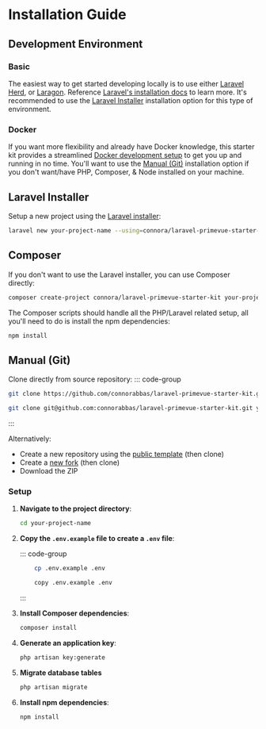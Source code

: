 # Installation Guide

## Development Environment

### Basic

The easiest way to get started developing locally is to use either [Laravel Herd](https://herd.laravel.com/windows), or [Laragon](https://laragon.org/). Reference [Laravel's installation docs](https://laravel.com/docs/master/installation#creating-a-laravel-project) to learn more. It's recommended to use the [Laravel Installer](#laravel-installer) installation option for this type of environment.

### Docker

If you want more flexibility and already have Docker knowledge, this starter kit provides a streamlined [Docker development setup](/get-started/docker) to get you up and running in no time. You'll want to use the [Manual (Git)](#manual-git) installation option if you don't want/have PHP, Composer, & Node installed on your machine.

## Laravel Installer

Setup a new project using the [Laravel installer](https://laravel.com/docs/master/installation#installing-php):

```bash
laravel new your-project-name --using=connora/laravel-primevue-starter-kit
```

## Composer

If you don't want to use the Laravel installer, you can use Composer directly:

```bash
composer create-project connora/laravel-primevue-starter-kit your-project-name
```

The Composer scripts should handle all the PHP/Laravel related setup, all you'll need to do is install the npm dependencies:
```bash
npm install
```

## Manual (Git)

Clone directly from source repository:
::: code-group

```bash [HTTPS]
git clone https://github.com/connorabbas/laravel-primevue-starter-kit.git your-project-name
```

```bash [SSH]
git clone git@github.com:connorabbas/laravel-primevue-starter-kit.git your-project-name
```

:::

Alternatively:

-   Create a new repository using the [public template](https://github.com/new?template_name=laravel-primevue-starter-kit&template_owner=connorabbas) (then clone)
-   Create a [new fork](https://github.com/connorabbas/laravel-primevue-starter-kit/fork) (then clone)
-   Download the ZIP

### Setup

1. **Navigate to the project directory**:

    ```bash
    cd your-project-name
    ```

2. **Copy the `.env.example` file to create a `.env` file**:

    ::: code-group

    ```bash [Unix/Mac]
        cp .env.example .env
    ```

    ```bash [Windows]
        copy .env.example .env
    ```

    :::

3. **Install Composer dependencies**:

    ```bash
    composer install
    ```

4. **Generate an application key**:

    ```bash
    php artisan key:generate
    ```

5. **Migrate database tables**

    ```bash
    php artisan migrate
    ```

6. **Install npm dependencies**:

    ```bash
    npm install
    ```
